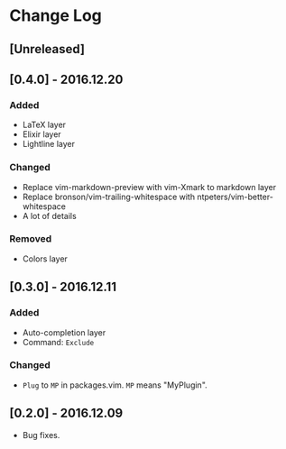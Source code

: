 # Change Log

## [Unreleased]

## [0.4.0] - 2016.12.20

### Added

- LaTeX layer
- Elixir layer
- Lightline layer

### Changed

- Replace vim-markdown-preview with vim-Xmark to markdown layer
- Replace bronson/vim-trailing-whitespace with ntpeters/vim-better-whitespace
- A lot of details

### Removed

- Colors layer

## [0.3.0] - 2016.12.11

### Added

- Auto-completion layer
- Command: `Exclude`

### Changed

- `Plug` to `MP` in packages.vim. `MP` means "MyPlugin".

## [0.2.0] - 2016.12.09

- Bug fixes.
